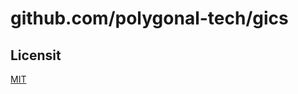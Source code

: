 # github.com/polygonal-tech/gics

## Licensit

[MIT](https://github.com/polygonal-tech/gics/blob/master/LICENSE)